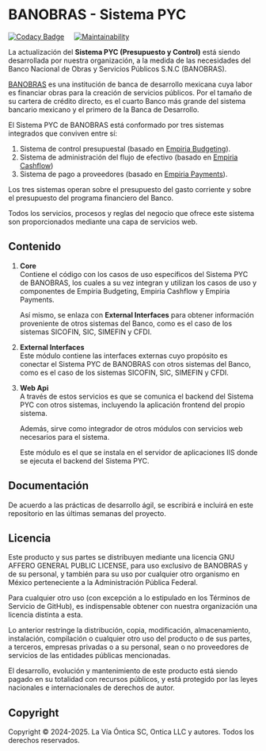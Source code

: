 ﻿# BANOBRAS - Sistema PYC

[![Codacy Badge](https://app.codacy.com/project/badge/Grade/8b7ef90cedbb4ec5b80e8758bbc99b6b)](https://app.codacy.com/gh/Ontica/Banobras.PYC/dashboard?utm_source=gh&utm_medium=referral&utm_content=&utm_campaign=Badge_grade)
&nbsp; &nbsp;
[![Maintainability](https://api.codeclimate.com/v1/badges/be691fba4b81410d4b98/maintainability)](https://codeclimate.com/github/Ontica/Banobras.PYC/maintainability)

La actualización del **Sistema PYC (Presupuesto y Control)** está siendo desarrollada por
nuestra organización, a la medida de las necesidades del Banco Nacional de Obras y Servicios
Públicos S.N.C (BANOBRAS).

[BANOBRAS](https://www.gob.mx/banobras) es una institución de banca de desarrollo mexicana cuya labor
es financiar obras para la creación de servicios públicos. Por el tamaño de su cartera de crédito directo,
es el cuarto Banco más grande del sistema bancario mexicano y el primero de la Banca de Desarrollo.

El Sistema PYC de BANOBRAS está conformado por tres sistemas integrados que conviven entre sí:

1.  Sistema de control presupuestal (basado en [Empiria Budgeting](https://github.com/Ontica/Empiria.Budgeting)).
2.  Sistema de administración del flujo de efectivo (basado en [Empiria Cashflow](https://github.com/Ontica/Empiria.Cashflow))
3.  Sistema de pago a proveedores (basado en [Empiria Payments](https://github.com/Ontica/Empiria.Payments)).

Los tres sistemas operan sobre el presupuesto del gasto corriente y sobre el presupuesto del programa financiero del Banco.

Todos los servicios, procesos y reglas del negocio que ofrece este sistema son proporcionados mediante
una capa de servicios web.

## Contenido

1.  **Core**  
    Contiene el código con los casos de uso específicos del Sistema PYC de
    BANOBRAS, los cuales a su vez integran y utilizan los casos de uso y
    componentes de Empiria Budgeting, Empiria Cashflow y Empiria Payments.

    Así mismo, se enlaza con **External Interfaces** para obtener información
    proveniente de otros sistemas del Banco, como es el caso de los sistemas
    SICOFIN, SIC, SIMEFIN y CFDI.


2.  **External Interfaces**  
    Este módulo contiene las interfaces externas cuyo propósito es conectar el
    Sistema PYC de BANOBRAS con otros sistemas del Banco, como es el caso de los
    sistemas SICOFIN, SIC, SIMEFIN y CFDI.

3.  **Web Api**  
    A través de estos servicios es que se comunica el backend del Sistema PYC
    con otros sistemas, incluyendo la aplicación frontend del propio sistema.

    Además, sirve como integrador de otros módulos con servicios web
    necesarios para el sistema.

    Este módulo es el que se instala en el servidor de aplicaciones IIS donde
    se ejecuta el backend del Sistema PYC.

## Documentación

De acuerdo a las prácticas de desarrollo ágil, se escribirá e incluirá en este
repositorio en las últimas semanas del proyecto.

## Licencia

Este producto y sus partes se distribuyen mediante una licencia GNU AFFERO
GENERAL PUBLIC LICENSE, para uso exclusivo de BANOBRAS y de su personal, y
también para su uso por cualquier otro organismo en México perteneciente a
la Administración Pública Federal.

Para cualquier otro uso (con excepción a lo estipulado en los Términos de
Servicio de GitHub), es indispensable obtener con nuestra organización una
licencia distinta a esta.

Lo anterior restringe la distribución, copia, modificación, almacenamiento,
instalación, compilación o cualquier otro uso del producto o de sus partes,
a terceros, empresas privadas o a su personal, sean o no proveedores de
servicios de las entidades públicas mencionadas.

El desarrollo, evolución y mantenimiento de este producto está siendo pagado
en su totalidad con recursos públicos, y está protegido por las leyes nacionales
e internacionales de derechos de autor.

## Copyright

Copyright © 2024-2025. La Vía Óntica SC, Ontica LLC y autores.
Todos los derechos reservados.
